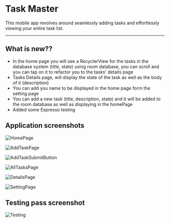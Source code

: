 # Task Master

This mobile app revolves around seamlessly adding tasks and effortlessly viewing your entire task list.

---

## What is new??

- In the home page you will see a RecyclerView for the tasks in the database system (title, state) using room database, you can scroll and you can tap on it to refactor you to the tasks' details page
- Tasks Details page, will display the state of the task as well as the body of it (description)
- You can add you name to be displayed in the home page form the setting page 
- You can add a new task (title, description, state) and it will be added to the room database as well as displaying in the homePage
- Added some Espresso testing 

## Application screenshots

![HomePage](/screenshots/homePage.jfif)

![AddTaskPage](/screenshots/addTaskPage.jfif)

![AddTaskSubmitButton](/screenshots/addTaskSubmittion.jfif)

![AllTasksPage](/screenshots/allTasksPage.jpeg)

![DetailsPage](/screenshots/detailsPage.jfif)

![SettingPage](/screenshots/settingPage.jpeg)

## Testing pass screenshot

![Testing](/screenshots/testPass.png)

